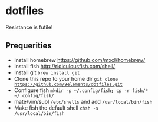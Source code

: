 # dotfiles

Resistance is futile!

## Prequerities

* Install homebrew https://github.com/mxcl/homebrew/
* Install fish http://ridiculousfish.com/shell/
* Install git <code>brew install git</code>
* Clone this repo to your home dir <code>git clone https://github.com/9elements/dotfiles.git</code>
* Configure fish <code>mkdir -p ~/.config/fish; cp -r fish/* ~/.config/fish/</code>
* mate/vim/subl <code>/etc/shells</code> and add <code>/usr/local/bin/fish</code>
* Make fish the default shell <code>chsh -s /usr/local/bin/fish</code>